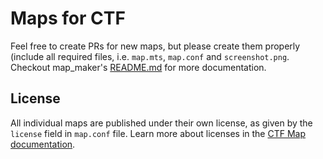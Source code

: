 # Maps for CTF

Feel free to create PRs for new maps, but please create them properly (include all required files, i.e. `map.mts`, `map.conf` and `screenshot.png`. Checkout map_maker's [README.md](https://github.com/MT-CTF/capturetheflag/tree/master/mods/ctf/ctf_map#ctf-map---map-maker) for more documentation.

## License
All individual maps are published under their own license, as given by the `license` field in `map.conf` file. Learn more about licenses in the [CTF Map documentation](https://github.com/MT-CTF/capturetheflag/tree/master/mods/ctf/ctf_map#license).

